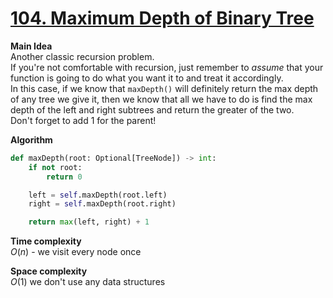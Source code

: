 # [104. Maximum Depth of Binary Tree](https://leetcode.com/problems/maximum-depth-of-binary-tree/)

**Main Idea**  
Another classic recursion problem.  
If you're not comfortable with recursion, just remember to *assume* that your function is going to do what you want it to and treat it accordingly.  
In this case, if we know that `maxDepth()` will definitely return the max depth of any tree we give it, then we know that all we have to do is find the max depth of the left and right subtrees and return the greater of the two.  
Don't forget to add 1 for the parent!

**Algorithm**  

```python
def maxDepth(root: Optional[TreeNode]) -> int:
    if not root:
        return 0

    left = self.maxDepth(root.left)
    right = self.maxDepth(root.right)

    return max(left, right) + 1
```

**Time complexity**  
$O(n)$ - we visit every node once

**Space complexity**  
$O(1)$ we don't use any data structures
